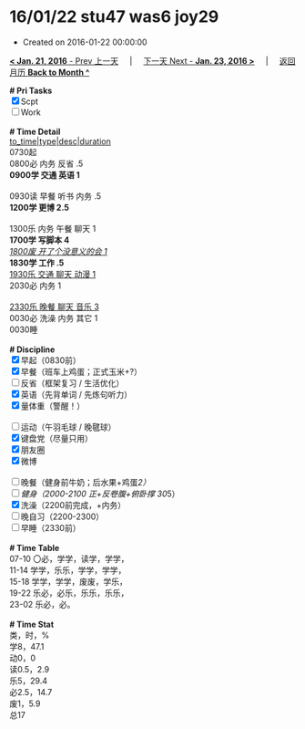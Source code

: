 # 16/01/22 stu47 was6 joy29

- Created on 2016-01-22 00:00:00

[**< Jan. 21, 2016** - Prev 上一天](_archived/lifelogs/2016/01/d21.md) &nbsp; &nbsp; | &nbsp; &nbsp; [下一天 Next - **Jan. 23, 2016 >**](_archived/lifelogs/2016/01/d23.md) &nbsp; &nbsp; |  &nbsp; &nbsp; [返回月历 **Back to Month ^**](_archived/lifelogs/2016/01/index.md)
<br/><div><b># Pri Tasks</b></div><div><input checked="true" type="checkbox"/>Scpt</div><div><input type="checkbox"/>Work</div><div><br/></div><div><b># Time Detail</b></div><div><u>to_time|type|desc|duration</u></div><div>0730起</div><div>0800必 内务 反省 .5</div><div><b>0900学 交通 英语 1</b></div><div><br/></div><div>0930读 早餐 听书 内务 .5</div><div><b>1200学 更博 2.5</b></div><div><br/></div><div>1300乐 内务 午餐 聊天 1</div><div><b>1700学 写脚本 4</b></div><div><u><i>1800废 开了个没意义的会 1</i></u></div><div><b>1830学 工作 .5</b></div><div><u>1930乐 交通 聊天 动漫 1</u></div><div>2030必 内务 1</div><div><br/></div><div><u>2330乐 晚餐 聊天 音乐 3</u></div><div>0030必 洗澡 内务 其它 1</div><div>0030睡</div><div><br/></div><div><b># Discipline</b></div><div><input checked="true" type="checkbox"/>早起（0830前）</div><div><input checked="true" type="checkbox"/>早餐（班车上鸡蛋；正式玉米+?）</div><div><input type="checkbox"/>反省（框架复习 / 生活优化）</div><div><input checked="true" type="checkbox"/>英语（先背单词 / 先炼句听力）</div><div><input checked="true" type="checkbox"/>量体重（警醒！）</div><div><br/></div><div><input type="checkbox"/>运动（午羽毛球 / 晚毽球）</div><div><input checked="true" type="checkbox"/>键盘党（尽量只用）</div><div><input checked="true" type="checkbox"/>朋友圈</div><div><input checked="true" type="checkbox"/>微博</div><div><br/></div><div><input type="checkbox"/>晚餐（健身前牛奶；后水果+鸡蛋*2）</div><div><input type="checkbox"/>健身（2000-2100 正+反卷腹+俯卧撑 30*5）</div><div><input checked="true" type="checkbox"/>洗澡（2200前完成，+内务）</div><div><input type="checkbox"/>晚自习（2200-2300）</div><div><input type="checkbox"/>早睡（2330前）</div><div><br/></div><div><b># Time Table</b></div><div>07-10 〇必，学学，读学，学学，</div><div>11-14 学学，乐乐，学学，学学，</div><div>15-18 学学，学学，废废，学乐，</div><div>19-22 乐必，必乐，乐乐，乐乐，</div><div>23-02 乐必，必。</div><div><br/></div><div><b># Time Stat</b></div><div>类，时，%</div><div>学8，47.1</div><div>动0，0</div><div>读0.5，2.9</div><div>乐5，29.4</div><div>必2.5，14.7</div><div>废1，5.9</div><div>总17</div>
